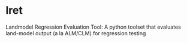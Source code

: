 # lret
Landmodel Regression Evaluation Tool: A python toolset that evaluates land-model output (a la ALM/CLM) for regression testing
